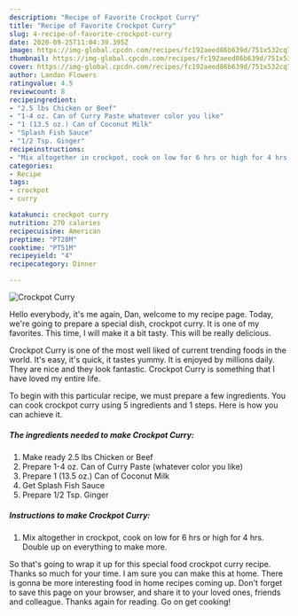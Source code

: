 ```yaml
---
description: "Recipe of Favorite Crockpot Curry"
title: "Recipe of Favorite Crockpot Curry"
slug: 4-recipe-of-favorite-crockpot-curry
date: 2020-09-25T11:04:39.395Z
image: https://img-global.cpcdn.com/recipes/fc192aeed86b639d/751x532cq70/crockpot-curry-recipe-main-photo.jpg
thumbnail: https://img-global.cpcdn.com/recipes/fc192aeed86b639d/751x532cq70/crockpot-curry-recipe-main-photo.jpg
cover: https://img-global.cpcdn.com/recipes/fc192aeed86b639d/751x532cq70/crockpot-curry-recipe-main-photo.jpg
author: Landon Flowers
ratingvalue: 4.5
reviewcount: 8
recipeingredient:
- "2.5 lbs Chicken or Beef"
- "1-4 oz. Can of Curry Paste whatever color you like"
- "1 (13.5 oz.) Can of Coconut Milk"
- "Splash Fish Sauce"
- "1/2 Tsp. Ginger"
recipeinstructions:
- "Mix altogether in crockpot, cook on low for 6 hrs or high for 4 hrs. Double up on everything to make more."
categories:
- Recipe
tags:
- crockpot
- curry

katakunci: crockpot curry 
nutrition: 270 calories
recipecuisine: American
preptime: "PT28M"
cooktime: "PT51M"
recipeyield: "4"
recipecategory: Dinner

---
```



![Crockpot Curry](https://img-global.cpcdn.com/recipes/fc192aeed86b639d/751x532cq70/crockpot-curry-recipe-main-photo.jpg)

Hello everybody, it's me again, Dan, welcome to my recipe page. Today, we're going to prepare a special dish, crockpot curry. It is one of my favorites. This time, I will make it a bit tasty. This will be really delicious.

Crockpot Curry is one of the most well liked of current trending foods in the world. It's easy, it's quick, it tastes yummy. It is enjoyed by millions daily. They are nice and they look fantastic. Crockpot Curry is something that I have loved my entire life.




To begin with this particular recipe, we must prepare a few ingredients. You can cook crockpot curry using 5 ingredients and 1 steps. Here is how you can achieve it.

##### The ingredients needed to make Crockpot Curry:

1. Make ready 2.5 lbs Chicken or Beef
1. Prepare 1-4 oz. Can of Curry Paste (whatever color you like)
1. Prepare 1 (13.5 oz.) Can of Coconut Milk
1. Get Splash Fish Sauce
1. Prepare 1/2 Tsp. Ginger




##### Instructions to make Crockpot Curry:

1. Mix altogether in crockpot, cook on low for 6 hrs or high for 4 hrs. Double up on everything to make more.




So that's going to wrap it up for this special food crockpot curry recipe. Thanks so much for your time. I am sure you can make this at home. There is gonna be more interesting food in home recipes coming up. Don't forget to save this page on your browser, and share it to your loved ones, friends and colleague. Thanks again for reading. Go on get cooking!
